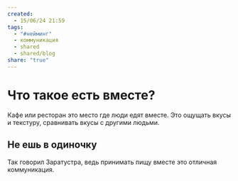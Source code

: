 ```yaml
---
created:
  - 15/06/24 21:59
tags:
  - "#нейминг"
  - коммуникация
  - shared
  - shared/blog
share: "true"
---
```


# Что такое есть вместе?

Кафе или ресторан это место где люди едят вместе. 
Это ощущать вкусы и текстуру, сравнивать вкусы с другими людьми. 

## Не ешь в одиночку 

Так говорил Заратустра, ведь принимать пищу вместе это отличная коммуникация. 
